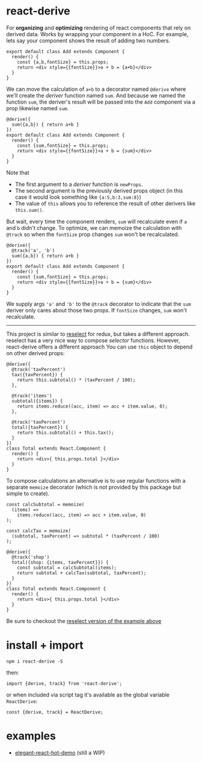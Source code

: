 # react-derive

For **organizing** and **optimizing** rendering of react components
that rely on derived data. Works by wrapping your component in a HoC.
For example, lets say your
component shows the result of adding two numbers.

    export default class Add extends Component {
      render() {
        const {a,b,fontSize} = this.props;
        return <div style={{fontSize}}>a + b = {a+b}</div>
      }
    }

We can move the calculation of `a+b` to a decorator named `@derive`
where we'll create the *deriver* function named `sum`. And because we
named the function `sum`, the deriver's result will be passed
into the `Add` component via a prop likewise named `sum`.

    @derive({
      sum({a,b}) { return a+b }
    })
    export default class Add extends Component {
      render() {
        const {sum,fontSize} = this.props;
        return <div style={{fontSize}}>a + b = {sum}</div>
      }
    }

Note that

- The first argument to a *deriver* function is `newProps`.
- The second argument is the previously derived props object
  (in this case it would look something like `{a:5,b:3,sum:8}`)
- The value of `this` allows you to reference the result of other
  derivers like `this.sum()`.

But wait, every time the component renders, `sum` will recalculate even
if `a` and `b` didn't change. To optimize, we can memoize the calculation with `@track`
so when the `fontSize` prop changes `sum` won't be recalculated.

    @derive({
      @track('a', 'b')
      sum({a,b}) { return a+b }
    })
    export default class Add extends Component {
      render() {
        const {sum,fontSize} = this.props;
        return <div style={{fontSize}}>a + b = {sum}</div>
      }
    }

We supply args `'a'` and `'b'` to the `@track`
decorator to indicate that the `sum` deriver only
cares about those two props. If `fontSize` changes,
`sum` won't recalculate.

-------

This project is similar to [reselect](https://github.com/faassen/reselect)
for redux, but takes a different approach. reselect has a
very nice way to compose *selector* functions.  However,
react-derive offers a different approach
You can use `this` object to depend on other derived props:

    @derive({
      @track('taxPercent')
      tax({taxPercent}) {
        return this.subtotal() * (taxPercent / 100);
      },

      @track('items')
      subtotal({items}) {
        return items.reduce((acc, item) => acc + item.value, 0);
      },

      @track('taxPercent')
      total({taxPercent}) {
        return this.subtotal() + this.tax();
      }
    })
    class Total extends React.Component {
      render() {
        return <div>{ this.props.total }</div>
      }
    }

To compose calculations
an alternative is to use regular functions with a
separate `memoize` decorator (which is not provided by this package but simple to create).

    const calcSubtotal = memoize(
      (items) =>
        items.reduce((acc, item) => acc + item.value, 0)
    );

    const calcTax = memoize(
      (subtotal, taxPercent) => subtotal * (taxPercent / 100)
    );

    @derive({
      @track('shop')
      total({shop: {items, taxPercent}}) {
        const subtotal = calcSubtotal(items);
        return subtotal + calcTax(subtotal, taxPercent);
      }
    })
    class Total extends React.Component {
      render() {
        return <div>{ this.props.total }</div>
      }
    }

Be sure to checkout the [reselect version of the example above](https://github.com/faassen/reselect#example)

# install + import

    npm i react-derive -S

then:

    import {derive, track} from 'react-derive';

or when included via script tag it's available as the global variable `ReactDerive`:

    const {derive, track} = ReactDerive;

# examples

- [elegant-react-hot-demo](https://github.com/gilbox/elegant-react-hot-demo) (still a WIP)
